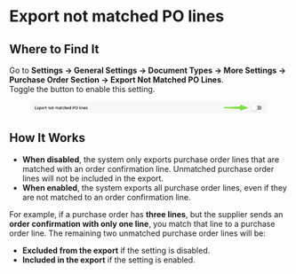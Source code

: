 # Export not matched PO lines

## **Where to Find It**

Go to **Settings → General Settings → Document Types → More Settings → Purchase Order Section → Export Not Matched PO Lines**.\
Toggle the button to enable this setting.

<figure><img src="../../../../../../.gitbook/assets/image (1) (1) (1) (1) (1).png" alt=""><figcaption></figcaption></figure>

## **How It Works**

* **When disabled**, the system only exports purchase order lines that are matched with an order confirmation line. Unmatched purchase order lines will not be included in the export.
* **When enabled**, the system exports all purchase order lines, even if they are not matched to an order confirmation line.

For example, if a purchase order has **three lines**, but the supplier sends an **order confirmation with only one line**, you match that line to a purchase order line. The remaining two unmatched purchase order lines will be:

* **Excluded from the export** if the setting is disabled.
* **Included in the export** if the setting is enabled.

